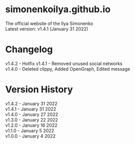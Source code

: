 # simonenkoilya.github.io
The official website of the Ilya Simonenko  
Latest version: v1.4.1 (January 31 2022)  

# Changelog
v1.4.2 - Hotfix
v1.4.1 - Removed unused social networks  
v1.4.0 - Deleted clippy, Added OpenGraph, Edited message  

# Version History
v1.4.2 - January 31 2022  
v1.4.1 - January 31 2022  
v1.4.0 - January 27 2022  
v1.3.0 - January 22 2022  
v1.2.0 - January 16 2022  
v1.1.0 - January 5 2022  
v1.0.0 - January 4 2022  
